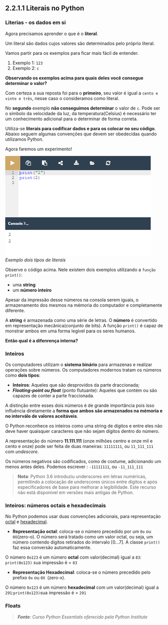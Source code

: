 ## 2.2.1.1 Literais no Python

### Literias - os dados em si

Agora precisamos aprender o que é o **literal**.

Um literal são dados cujos valores são determinados pelo próprio literal.

Vamos partir para os exemplos para ficar mais fácil de entender.

 1. Exemplo 1: ``123``
 2. Exemplo 2: `c`
   

**Observando os exemplos acima para quais deles você consegue determinar o valor?** 

Com certeza a sua reposta foi para o **primeiro**, seu valor é igual a ``cento e vinte e três``, nesse caso o consideramos como literal.

No **segundo** exemplo **não conseguimos determinar** o valor de `c`. Pode ser o símbolo da velocidade da luz, da temperatura(Celsius) é necessário ter um conhecimento adicional para o determinar de forma correta.

Utiliza-se **literais para codificar dados e para os colocar no seu código**.
Abaixo seguem algumas convenções que devem ser obedecidas quando utilizamos Python.

Agora faremos um experimento!

![Exemplo dois tipos de literais](../img/022_1_literais.PNG)
*Exemplo dois tipos de literais*

Observe o código acima. Nele existem dois exemplos utilizando a ``função print()``:
 - uma **string**
 - um **número inteiro**

Apesar da impressão desse números na consola serem iguais, o armazenamento dos mesmos na mémoria do computador e completamente diferente.

A **string** é armazenada como uma série de letras.
O **número** é convertido em representação mecânica(conjunto de bits). A função ``print()`` é capaz de monstrar ambos em uma forma legível para os seres humanos.

**Então qual é a difenrença interna?**

### Inteiros

Os computadores utilizam o **sistema binário** para armazenas e realizar operações sobre números. Os computadores modernos tratam os números como **dois tipos**:

 - **Inteiros**: Aqueles que são desprovidos da parte draccionada;
 - ***Floating-point ou float*** (ponto flutuante): Aqueles que contém ou são capazes de conter a parte fraccionada.

A distinção entre esses dois números é de grande importância pois isso influência diretamente a **forma que ambos são armazenados na mémoria e no interválo de valores aceitáveis**.

O Python reconhece os inteiros como uma string de dígitos e entre eles não deve haver quaisquer caracteres que não sejam dígitos dentro do número.

A representação do número **11.111.111** (onze milhões centro e onze mil e cento e onze)
pode ser feita de duas maneiras: ``11111111``, ou ``11_111_111`` com *undescore*.

Os números negativos são codificados, como de costume, adicionando um menos antes deles. Podemos escrever : ``-11111111``, ou ``-11_111_111``

>**Nota**: Python 3.6 introduziu underscores em letras numéricas, permitindo a colocação de underscores únicos entre dígitos e após especificadores de base para melhorar a legibilidade. Este recurso não está disponível em versões mais antigas de Python.


### Inteiros: números octais e hexadecimais

No Python podemos usar duas convenções adicionais, para representação [octal](https://pt.wikipedia.org/wiki/Sistema_octal) e [hexadecimal](https://pt.wikipedia.org/wiki/Sistema_de_numera%C3%A7%C3%A3o_hexadecimal).

 - **Representação octal**: coloca-se o número precedido por um `0o` ou `0O`(zero-o). O número será tratado como um valor octal, ou seja, um número contendo digitos retirados do intervalo [0...7]. A classe `print()` faz essa conversão automaticamente.
  
O número `0o123` é um número **octal** com valor(decimal) igual a `83`: `print(0o123)` sua impressão é = `83`
 - **Representação Hexadecimal**: coloca-se o número precedido pelo prefixo `0x` ou `0X `(zero-x). 

O número `0x123` é um número **hexadecimal** com um valor(decimal) igual a `291`:`print(0x123)`sua impressão é = `291`


### Floats


>***Fonte**: Curso Python Essentials oferecido pela Python Institute*